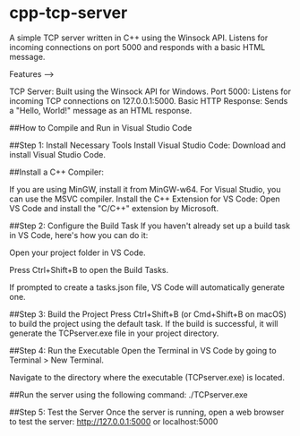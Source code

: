 # cpp-tcp-server
A simple TCP server written in C++ using the Winsock API. Listens for incoming connections on port 5000 and responds with a basic HTML message.

Features -->

TCP Server: Built using the Winsock API for Windows.
Port 5000: Listens for incoming TCP connections on 127.0.0.1:5000.
Basic HTTP Response: Sends a "Hello, World!" message as an HTML response.


##How to Compile and Run in Visual Studio Code

##Step 1: Install Necessary Tools
Install Visual Studio Code: Download and install Visual Studio Code.

##Install a C++ Compiler:

If you are using MinGW, install it from MinGW-w64.
For Visual Studio, you can use the MSVC compiler.
Install the C++ Extension for VS Code: Open VS Code and install the "C/C++" extension by Microsoft.

##Step 2: Configure the Build Task
If you haven't already set up a build task in VS Code, here's how you can do it:

Open your project folder in VS Code.

Press Ctrl+Shift+B to open the Build Tasks.

If prompted to create a tasks.json file, VS Code will automatically generate one.


##Step 3: Build the Project
Press Ctrl+Shift+B (or Cmd+Shift+B on macOS) to build the project using the default task.
If the build is successful, it will generate the TCPserver.exe file in your project directory.


##Step 4: Run the Executable
Open the Terminal in VS Code by going to Terminal > New Terminal.

Navigate to the directory where the executable (TCPserver.exe) is located.

##Run the server using the following command:
./TCPserver.exe

##Step 5: Test the Server
Once the server is running, open a web browser to test the server:
http://127.0.0.1:5000 or localhost:5000
